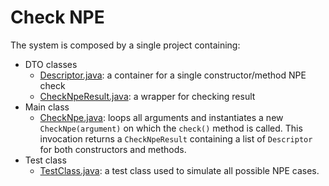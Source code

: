 # Check NPE

The system is composed by a single project containing:
- DTO classes
    -  [Descriptor.java](./Descriptor.java): a container for a single constructor/method NPE check
    -  [CheckNpeResult.java](./CheckNpeResult.java): a wrapper for checking result
- Main class
    -  [CheckNpe.java](./CheckNpe.java): loops all arguments and instantiates a new `CheckNpe(argument)` on which the `check()` method is called. This invocation returns a `CheckNpeResult` containing a list of `Descriptor` for both constructors and methods.
- Test class
    - [TestClass.java](./TestClass.java): a test class used to simulate all possible NPE cases.
